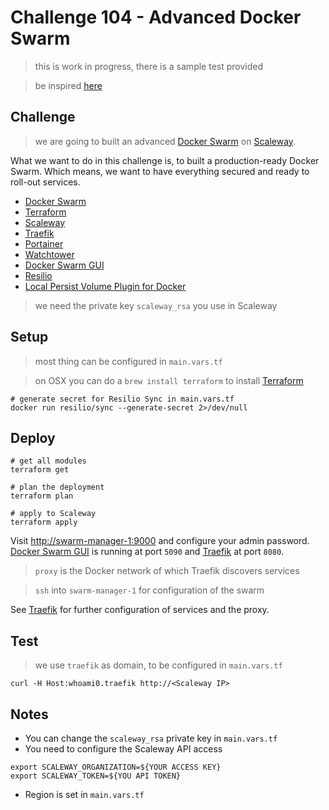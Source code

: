 # Challenge 104 - Advanced Docker Swarm

> this is work in progress, there is a sample test provided

> be inspired [here](https://github.com/veggiemonk/awesome-docker)

## Challenge

> we are going to built an advanced [Docker Swarm](https://www.docker.com/products/docker-swarm) on [Scaleway](https://www.scaleway.com).

What we want to do in this challenge is, to built a production-ready Docker Swarm. Which means, we want to have everything secured and ready to roll-out services.

* [Docker Swarm](https://www.docker.com/products/docker-swarm)
* [Terraform](terraform.io)
* [Scaleway](https://www.scaleway.com)
* [Traefik](https://traefik.io/)
* [Portainer](https://github.com/portainer/portainer)
* [Watchtower](https://github.com/v2tec/watchtower)
* [Docker Swarm GUI](https://github.com/JulienBreux/docker-swarm-gui)
* [Resilio](https://www.resilio.com/individuals/)
* [Local Persist Volume Plugin for Docker](https://github.com/CWSpear/local-persist)

> we need the private key `scaleway_rsa` you use in Scaleway

## Setup

> most thing can be configured in `main.vars.tf`

> on OSX you can do a `brew install terraform` to install [Terraform](terraform.io)

```
# generate secret for Resilio Sync in main.vars.tf
docker run resilio/sync --generate-secret 2>/dev/null
```

## Deploy

```
# get all modules
terraform get

# plan the deployment
terraform plan

# apply to Scaleway
terraform apply
```

Visit [http://swarm-manager-1:9000](http://swarm-manager-1:9000) and configure your admin password. [Docker Swarm GUI](https://github.com/JulienBreux/docker-swarm-gui) is running at port `5090` and [Traefik](https://traefik.io/) at port `8080`.

> `proxy` is the Docker network of which Traefik discovers services

> `ssh` into `swarm-manager-1` for configuration of the swarm

See [Traefik](https://traefik.io/) for further configuration of services and the proxy.

## Test

> we use `traefik` as domain, to be configured in `main.vars.tf`

```
curl -H Host:whoami0.traefik http://<Scaleway IP>
```

## Notes

* You can change the `scaleway_rsa` private key in `main.vars.tf` 
* You need to configure the Scaleway API access 

```
export SCALEWAY_ORGANIZATION=${YOUR ACCESS KEY}
export SCALEWAY_TOKEN=${YOU API TOKEN}
```

* Region is set in `main.vars.tf` 
